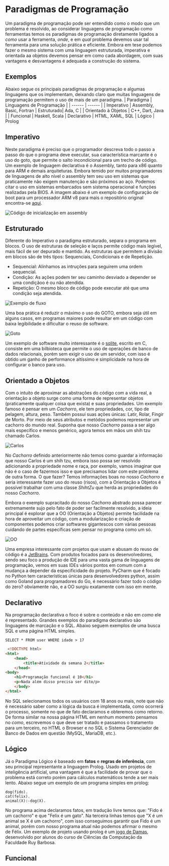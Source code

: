 # Paradigmas de Programação
Um paradigma de programação pode ser entendido como o modo que um problema é resolvido, ao considerar linguagens de programação como ferramentas temos os paradigmas de programação diretamente ligados a _como_ usar a ferramenta, _onde_, e em _qual_ problema devemos usar tal ferramenta para uma solução prática e eficiente. Embora em tese podemos fazer o mesmo sistema com uma linguagem estruturada, imperativa e orientada aa objetos devemos  pensar em como cada abordagem, com suas vantagens e desvantagens é adequada a construção do sistema.

## Exemplos
Abaixo segue os principais paradigmas de programação e algumas linguagens que os implementam, deixando claro que muitas linguagens de programação permitem o uso de mais de um paradigma. 
| Paradigma | Linguagens de Programação |
| ------ | ------ |
| Imperativo | Assembly, Basic, Fortran 
| Estruturado| Ada, C |
| Orientado à Objetos | C++, Dart, Java |
| Funcional | Haskell, Scala
| Declarativo | HTML, XAML, SQL
| Lógico | Prolog

## Imperativo
 Neste paradigma é preciso que o programador descreva todo o passo a passo do que o programa deve executar, sua característica marcante é o uso do goto, que permite o salto incondicional para um trecho de código. Um exemplo de linguagem declarativa é o Assembly, tanto para x86 quanto para ARM e demais arquiteturas. Embora temido por muitos programadores de linguagens de alto nível o assembly tem seu uso em sistemas que praticamente não exigem manutenção e são próximos ao aço. Podemos citar o uso em sistemas embarcados sem sistema operacional e funções realizadas pela BIOS. A imagem abaixo é um exemplo de configuração de boot para um processador ARM v8 para mais o repositório original encontra-se [aqui](https://github.com/cirosantilli/armv8-bare-metal/).
 
![Código de inicialização em assembly](./img/assembly.png)

## Estruturado
Diferente do Imperativo o paradigma estruturado, separa o programa em blocos. O uso de estruturas de seleção e laços permite código mais legível, mais fácil de ser depurado e mantido. As estruturas que permitem a divisão em blocos são de três tipos: Sequenciais, Condicionais e de Repetição.
- Sequencial: Alinhamos as intruções para seguirem uma ordem sequencial.
- Condição: As ações podem ter seu caminho desviado a depender se uma condiçãoo é ou não atendida.
- Repetição: O mesmo bloco de código pode executar até que uma condição seja atendida.

![Exemplo de fluxo](./img/estruturada.png)

Uma boa prática é reduzir o máximo o uso do GOTO, embora seja útil em alguns casos, em programas maiores  pode resultar em um código com baixa legibilidade e dificultar o reuso de software.

![Goto](./img/goto.png)

Um exemplo de software muito interessante é o [sqlite](https://www.sqlite.org/index.html), escrito em C, consiste em uma bilbioteca que permite o uso de operações de banco de dados relacionais, porém sem exigir o uso de um servidor, com isso é obtido um ganho de performance altíssimo e simplicidade na hora de configurar o banco para uso.

## Orientado a Objetos
Com o intuito de aproximar as abstrações do código com a vida real, a orientação a objeto surge como uma forma de representar objetos (praticamente qualquer coisa que exista) e suas propriedades. Um exemplo famoso é pensar em um *Cachorro*, ele tem propriedades, cor, tipo de pelagem, altura, peso. Também possuí suas ações únicas: Latir, Rolar, Fingir de Morto. Por meio de seus atributos e metódos podemos representar um cachorro do mundo real. Suponha que nosso *Cachorro* passa a ser algo mais específico e menos genérico, agora temos em mãos um shih tzu chamado Carlos. 

![Carlos](./img/shitzu.jpg)

No *Cachorro* definido anteriormente não temos como guardar a informação que nosso Carlos é um shih tzu, embora isso possa ser resolvido adicionando a propriedade nome e raça, por exemplo, vamos imaginar que não é o caso de fazermos isso e que precisamos lidar com este problema de outra forma. O que fazer? Temos informações boas no nosso *Cachorro* e seria interessante fazer uso do reuso (risos), com a Orientação a Objetos é possível trabalhar com uma classe *ShihtZu* que herda as propriedades do nosso *Cachorro*.

Embora o exemplo supracitado do nosso *Cachorro* abstrado possa parecer extremamente sujo pelo fato de poder ser facilmente resolvido, a ideia principal é explorar que a OO (Orientação a Objetos) permite  facilidade na hora de aproveitar um código, com a modularização e criação de componentes podemos criar softwares gigantescos com várias pessoas cuidando de partes específicas sem pensar no programa como um só.

![OO](./img/oo.png)

Uma empresa interessante com projetos que usam e abusam do reuso de código é a [JetBrains](https://www.jetbrains.com/pt-br/). Com produtos focados para os desenvolvedores, sendo seu foco a produção de IDE para uma vasta gama de linguagens de programação, vemos em suas IDEs vários pontos em comum com a mudança a depender da especificidade do projeto. PyCharm que é focado no Python tem características únicas para desenvolvedores python, assim como Goland para programadores do Go, é necessário fazer todo o código do zero? obviamente não, e a OO surgiu exatamente com isso em mente. 


## Declarativo
Na programação declarativa o foco é sobre o conteúdo e não em _como_ ele é representado. Grandes exemplos do paradigma declarativo são linguagens de marcação e o SQL. Abaixo seguem exemplos de uma busca SQL e uma página HTML simples.

 ``SELECT * FROM user WHERE idade > 17 ``
```html
 <!DOCTYPE html>	
<html>	
    <head>	
        <title>Atividade da semana 2</title>	
    </head>	
<body>	
    <h1>Programação funcional é 10</h1>	
    <p>Nada além disso precisa ser dito/p>	
    </body>	
</html>
```


No SQL selecionamos todos os usuários com 18 anos ou mais, note que não é necessário saber como a lógica da busca é implementada, como ocorrerá o processo, somente no que de fato declaramos e obteremos como retorno. De forma similar na nossa página HTML em nenhum momento pensamos no *como*, escrevemos o que deve ser tratado e passamos o tratamento para um terceiro, no HTML o Browser e no SQL o Sistema Gerenciador de Banco de Dados em questão (MySQL, MariaDB, etc.).


## Lógico
Já o Paradigma Lógico é baseado em **fatos** e **regras de inferência**, com seu principal representante a linguagem Prolog. Usado em projetos de inteligência artificial, uma  vantagem é que a facilidade de provar que o problema está correto porém para cálculos matemáticos tende a ser mais lento.
Abaixo segue um exemplo de um programa simples em prolog:
```
dog(fido).
cat(felix).
animal(X):-dog(X).

```
No programa acima declaramos fatos, em tradução livre temos que: "Fido é um cachorro" e que "Felix é um gato". Na terceira linhas temos que "X é um animal se X é um cachorro", com isso conseguimos garantir que Fido é um animal, porém com nosso programa atual não podemos afirmar o mesmo de Félix. Um exemplo de projeto usando prolog é um [jogo de Damas](http://www.linhadecodigo.com.br/artigo/860/desenvolvimento-e-implementacao-de-um-jogo-de-damas-em-prolog.aspx), desenvolvido por alunos do curso de Ciências da Computação da Faculdade Ruy Barbosa.

## Funcional
